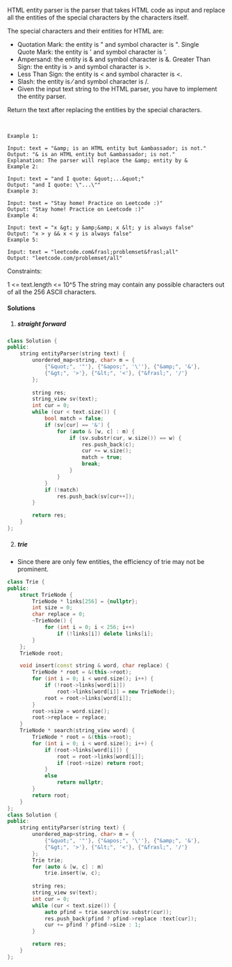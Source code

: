 HTML entity parser is the parser that takes HTML code as input and replace all the entities of the special characters by the characters itself.

The special characters and their entities for HTML are:

- Quotation Mark: the entity is &quot; and symbol character is ".
Single Quote Mark: the entity is &apos; and symbol character is '.
- Ampersand: the entity is &amp; and symbol character is &.
Greater Than Sign: the entity is &gt; and symbol character is >.
- Less Than Sign: the entity is &lt; and symbol character is <.
- Slash: the entity is &frasl; and symbol character is /.
- Given the input text string to the HTML parser, you have to implement the entity parser.

Return the text after replacing the entities by the special characters.

 
```
Example 1:

Input: text = "&amp; is an HTML entity but &ambassador; is not."
Output: "& is an HTML entity but &ambassador; is not."
Explanation: The parser will replace the &amp; entity by &
Example 2:

Input: text = "and I quote: &quot;...&quot;"
Output: "and I quote: \"...\""
Example 3:

Input: text = "Stay home! Practice on Leetcode :)"
Output: "Stay home! Practice on Leetcode :)"
Example 4:

Input: text = "x &gt; y &amp;&amp; x &lt; y is always false"
Output: "x > y && x < y is always false"
Example 5:

Input: text = "leetcode.com&frasl;problemset&frasl;all"
Output: "leetcode.com/problemset/all"
```

Constraints:

1 <= text.length <= 10^5
The string may contain any possible characters out of all the 256 ASCII characters.


#### Solutions

1. ##### straight forward

```cpp
class Solution {
public:
    string entityParser(string text) {
        unordered_map<string, char> m = {
            {"&quot;", '"'}, {"&apos;", '\''}, {"&amp;", '&'}, 
            {"&gt;", '>'}, {"&lt;", '<'}, {"&frasl;", '/'}
        };
        
        string res;
        string_view sv(text);
        int cur = 0;
        while (cur < text.size()) {
            bool match = false;
            if (sv[cur] == '&') {
                for (auto & [w, c] : m) {
                    if (sv.substr(cur, w.size()) == w) {
                        res.push_back(c);
                        cur += w.size();
                        match = true;
                        break;
                    }
                }
            }
            if (!match)
                res.push_back(sv[cur++]);
        }

        return res;
    }
};
```

2. ##### trie

- Since there are only few entities, the efficiency of trie may not be prominent.

```cpp
class Trie {
public:
    struct TrieNode {
        TrieNode * links[256] = {nullptr};
        int size = 0;
        char replace = 0;
        ~TrieNode() {
            for (int i = 0; i < 256; i++)
                if (!links[i]) delete links[i];
        }
    };
    TrieNode root;

    void insert(const string & word, char replace) {
        TrieNode * root = &(this->root);
        for (int i = 0; i < word.size(); i++) {
            if (!root->links[word[i]])
                root->links[word[i]] = new TrieNode();
            root = root->links[word[i]];
        }
        root->size = word.size();
        root->replace = replace;
    }
    TrieNode * search(string_view word) {
        TrieNode * root = &(this->root);
        for (int i = 0; i < word.size(); i++) {
            if (root->links[word[i]]) {
                root = root->links[word[i]];
                if (root->size) return root;
            }
            else
                return nullptr;
        }
        return root;
    }
};
class Solution {
public:
    string entityParser(string text) {
        unordered_map<string, char> m = {
            {"&quot;", '"'}, {"&apos;", '\''}, {"&amp;", '&'}, 
            {"&gt;", '>'}, {"&lt;", '<'}, {"&frasl;", '/'}
        };
        Trie trie;
        for (auto & [w, c] : m)
            trie.insert(w, c);
        
        string res;
        string_view sv(text);
        int cur = 0;
        while (cur < text.size()) {
            auto pfind = trie.search(sv.substr(cur));
            res.push_back(pfind ? pfind->replace :text[cur]);
            cur += pfind ? pfind->size : 1;
        }

        return res;
    }
};
```